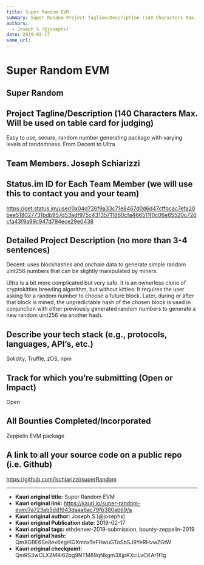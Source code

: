 ```yaml
---
title: Super Random EVM
summary: Super Random Project Tagline/Description (140 Characters Max. Will be used on table card for judging) Easy to use, secure, random number generating package with varying levels of randomness. From Decent to Ultra Team Members. Joseph Schiarizzi Status.im ID for Each Team Member (we will use this to contact you and your team) https-//get.status.im/user/0x04d726f9a33c71e8467d0d6d47cffbcac7efa20bee518027731bdb957d53adf975c43135711860cfa466511f0c06e65520c72dcfa43f9a99c947d794ece29e0438 Detailed Proje
authors:
  - Joseph S (@josephs)
date: 2019-02-17
some_url: 
---
```


# Super Random EVM


## Super Random 

## Project Tagline/Description (140 Characters Max. Will be used on table card for judging)
Easy to use, secure, random number generating package with varying levels of randomness. From Decent to Ultra

## Team Members. Joseph Schiarizzi


## Status.im ID for Each Team Member (we will use this to contact you and your team)
https://get.status.im/user/0x04d726f9a33c71e8467d0d6d47cffbcac7efa20bee518027731bdb957d53adf975c43135711860cfa466511f0c06e65520c72dcfa43f9a99c947d794ece29e0438

## Detailed Project Description (no more than 3-4 sentences)
Decent: uses blockhashes and onchain data to generate simple random uint256 numbers that can be slightly manipulated by miners.

Ultra is a bit more complicated but very safe. It is an ownerless clone of cryptokitties breeding algorithm, but without kitties. It requires the user asking for a random number to choose a future block. Later, during or after that block is mined, the unpredictable hash of the chosen block is used in conjunction with other previously generated random numbers to generate a new random uint256 via another hash.

## Describe your tech stack (e.g., protocols, languages, API’s, etc.)
Solidity, Truffle, zOS, npm

## Track for which you’re submitting (Open or Impact)
Open

## All Bounties Completed/Incorporated
Zeppelin EVM package

## A link to all your source code on a public repo (i.e. Github)
https://github.com/jschiarizzi/superRandom






---

- **Kauri original title:** Super Random EVM
- **Kauri original link:** https://kauri.io/super-random-evm/7a723ab5dd1943daaa6ac79fb380ab69/a
- **Kauri original author:** Joseph S (@josephs)
- **Kauri original Publication date:** 2019-02-17
- **Kauri original tags:** ethdenver-2019-submission, bounty-zeppelin-2019
- **Kauri original hash:** QmXGBE6Se8ex6egiKGXmnxTeFHwuGToSbSJ9YeRHvwZGtW
- **Kauri original checkpoint:** QmRS3wCLX2MRi62bg9NTM89qNkgm3XjpKXciLvCKAr1f1g



